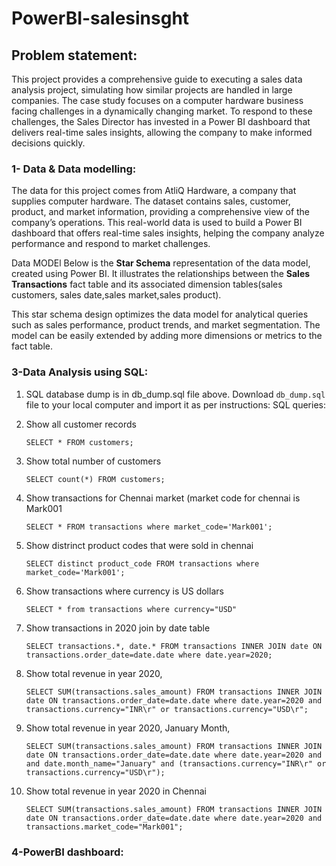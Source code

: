# PowerBI-salesinsght
## Problem statement:
This project provides a comprehensive guide to executing a sales data analysis project, simulating how similar projects are handled in large companies. The case study focuses on a computer hardware business facing challenges in a dynamically changing market. To respond to these challenges, the Sales Director has invested in a Power BI dashboard that delivers real-time sales insights, allowing the company to make informed decisions quickly.

### 1- Data & Data modelling:
The data for this project comes from AtliQ Hardware, a company that supplies computer hardware. The dataset contains sales, customer, product, and market information, providing a comprehensive view of the company’s operations. This real-world data is used to build a Power BI dashboard that offers real-time sales insights, helping the company analyze performance and respond to market challenges.

Data MODEl
Below is the **Star Schema** representation of the data model, created using Power BI. It illustrates the relationships between the **Sales Transactions** fact table and its associated dimension tables(sales customers, sales date,sales market,sales product).

This star schema design optimizes the data model for analytical queries such as sales performance, product trends, and market segmentation. The model can be easily extended by adding more dimensions or metrics to the fact table.
### 3-Data Analysis using SQL:
1. SQL database dump is in db_dump.sql file above. Download `db_dump.sql` file to your local computer and import it as per instructions:
   SQL queries:

1. Show all customer records

    `SELECT * FROM customers;`

1. Show total number of customers

    `SELECT count(*) FROM customers;`

1. Show transactions for Chennai market (market code for chennai is Mark001

    `SELECT * FROM transactions where market_code='Mark001';`

1. Show distrinct product codes that were sold in chennai

    `SELECT distinct product_code FROM transactions where market_code='Mark001';`

1. Show transactions where currency is US dollars

    `SELECT * from transactions where currency="USD"`

1. Show transactions in 2020 join by date table

    `SELECT transactions.*, date.* FROM transactions INNER JOIN date ON transactions.order_date=date.date where date.year=2020;`

1. Show total revenue in year 2020,

    `SELECT SUM(transactions.sales_amount) FROM transactions INNER JOIN date ON transactions.order_date=date.date where date.year=2020 and transactions.currency="INR\r" or transactions.currency="USD\r";`
	
1. Show total revenue in year 2020, January Month,

    `SELECT SUM(transactions.sales_amount) FROM transactions INNER JOIN date ON transactions.order_date=date.date where date.year=2020 and and date.month_name="January" and (transactions.currency="INR\r" or transactions.currency="USD\r");`

1. Show total revenue in year 2020 in Chennai

    `SELECT SUM(transactions.sales_amount) FROM transactions INNER JOIN date ON transactions.order_date=date.date where date.year=2020
and transactions.market_code="Mark001";`

### 4-PowerBI dashboard:





